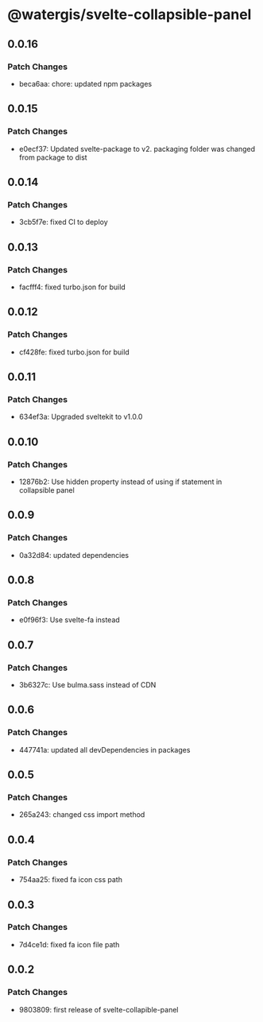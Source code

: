 # @watergis/svelte-collapsible-panel

## 0.0.16

### Patch Changes

- beca6aa: chore: updated npm packages

## 0.0.15

### Patch Changes

- e0ecf37: Updated svelte-package to v2. packaging folder was changed from package to dist

## 0.0.14

### Patch Changes

- 3cb5f7e: fixed CI to deploy

## 0.0.13

### Patch Changes

- facfff4: fixed turbo.json for build

## 0.0.12

### Patch Changes

- cf428fe: fixed turbo.json for build

## 0.0.11

### Patch Changes

- 634ef3a: Upgraded sveltekit to v1.0.0

## 0.0.10

### Patch Changes

- 12876b2: Use hidden property instead of using if statement in collapsible panel

## 0.0.9

### Patch Changes

- 0a32d84: updated dependencies

## 0.0.8

### Patch Changes

- e0f96f3: Use svelte-fa instead

## 0.0.7

### Patch Changes

- 3b6327c: Use bulma.sass instead of CDN

## 0.0.6

### Patch Changes

- 447741a: updated all devDependencies in packages

## 0.0.5

### Patch Changes

- 265a243: changed css import method

## 0.0.4

### Patch Changes

- 754aa25: fixed fa icon css path

## 0.0.3

### Patch Changes

- 7d4ce1d: fixed fa icon file path

## 0.0.2

### Patch Changes

- 9803809: first release of svelte-collapible-panel
